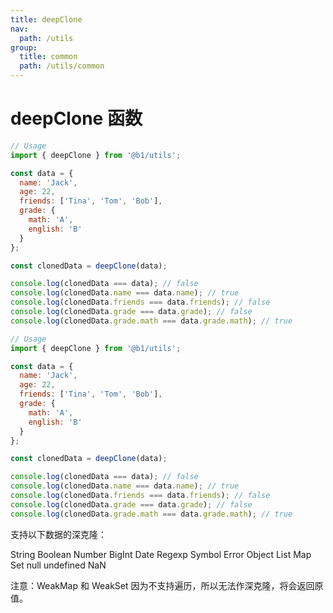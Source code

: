 ```yaml
---
title: deepClone
nav:
  path: /utils
group:
  title: common
  path: /utils/common
---
```


# deepClone 函数

```js
// Usage
import { deepClone } from '@b1/utils';

const data = {
  name: 'Jack',
  age: 22,
  friends: ['Tina', 'Tom', 'Bob'],
  grade: {
    math: 'A',
    english: 'B'
  }
};

const clonedData = deepClone(data);

console.log(clonedData === data); // false
console.log(clonedData.name === data.name); // true
console.log(clonedData.friends === data.friends); // false
console.log(clonedData.grade === data.grade); // false
console.log(clonedData.grade.math === data.grade.math); // true
```

```jsx
// Usage
import { deepClone } from '@b1/utils';

const data = {
  name: 'Jack',
  age: 22,
  friends: ['Tina', 'Tom', 'Bob'],
  grade: {
    math: 'A',
    english: 'B'
  }
};

const clonedData = deepClone(data);

console.log(clonedData === data); // false
console.log(clonedData.name === data.name); // true
console.log(clonedData.friends === data.friends); // false
console.log(clonedData.grade === data.grade); // false
console.log(clonedData.grade.math === data.grade.math); // true
```

支持以下数据的深克隆：

String
Boolean
Number
BigInt
Date
Regexp
Symbol
Error
Object
List
Map
Set
null
undefined
NaN

注意：WeakMap 和 WeakSet 因为不支持遍历，所以无法作深克隆，将会返回原值。
